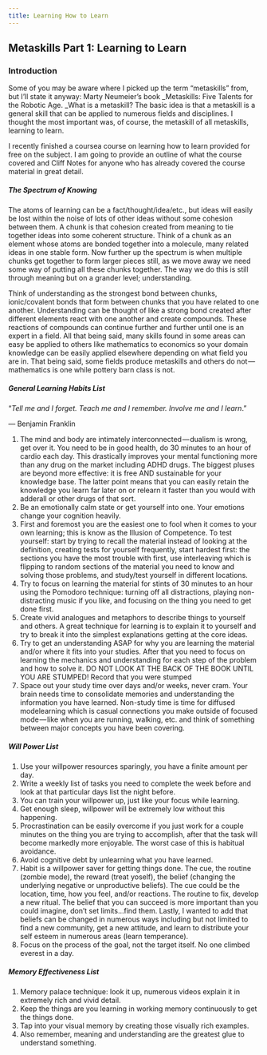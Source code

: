 ```yaml
---
title: Learning How to Learn
---
```


## Metaskills Part 1: Learning to Learn

### Introduction

Some of you may be aware where I picked up the term “metaskills” from, but I’ll state it anyway: Marty Neumeier’s book _Metaskills: Five Talents for the Robotic Age. _What is a metaskill? The basic idea is that a metaskill is a general skill that can be applied to numerous fields and disciplines. I thought the most important was, of course, the metaskill of all metaskills, learning to learn.

I recently finished a coursea course on learning how to learn provided for free on the subject. I am going to provide an outline of what the course covered and Cliff Notes for anyone who has already covered the course material in great detail.

##### The Spectrum of Knowing

The atoms of learning can be a fact/thought/idea/etc., but ideas will easily be lost within the noise of lots of other ideas without some cohesion between them. A chunk is that cohesion created from meaning to tie together ideas into some coherent structure. Think of a chunk as an element whose atoms are bonded together into a molecule, many related ideas in one stable form. Now further up the spectrum is when multiple chunks get together to form larger pieces still, as we move away we need some way of putting all these chunks together. The way we do this is still through meaning but on a grander level; understanding.

Think of understanding as the strongest bond between chunks, ionic/covalent bonds that form between chunks that you have related to one another. Understanding can be thought of like a strong bond created after different elements react with one another and create compounds. These reactions of compounds can continue further and further until one is an expert in a field. All that being said, many skills found in some areas can easy be applied to others like mathematics to economics so your domain knowledge can be easily applied elsewhere depending on what field you are in. That being said, some fields produce metaskills and others do not — mathematics is one while pottery barn class is not.

##### General Learning Habits List

“_Tell me and I forget. Teach me and I remember. Involve me and I learn_.”

— Benjamin Franklin

1. The mind and body are intimately interconnected — dualism is wrong, get over it. You need to be in good health, do 30 minutes to an hour of cardio each day. This drastically improves your mental functioning more than any drug on the market including ADHD drugs. The biggest pluses are beyond more effective: it is free AND sustainable for your knowledge base. The latter point means that you can easily retain the knowledge you learn far later on or relearn it faster than you would with adderall or other drugs of that sort.
2. Be an emotionally calm state or get yourself into one. Your emotions change your cognition heavily.
3. First and foremost you are the easiest one to fool when it comes to your own learning; this is know as the Illusion of Competence. To test yourself: start by trying to recall the material instead of looking at the definition, creating tests for yourself frequently, start hardest first: the sections you have the most trouble with first, use interleaving which is flipping to random sections of the material you need to know and solving those problems, and study/test yourself in different locations.
4. Try to focus on learning the material for stints of 30 minutes to an hour using the Pomodoro technique: turning off all distractions, playing non-distracting music if you like, and focusing on the thing you need to get done first.
5. Create vivid analogues and metaphors to describe things to yourself and others. A great technique for learning is to explain it to yourself and try to break it into the simplest explanations getting at the core ideas.
6. Try to get an understanding ASAP for why you are learning the material and/or where it fits into your studies. After that you need to focus on learning the mechanics and understanding for each step of the problem and how to solve it. DO NOT LOOK AT THE BACK OF THE BOOK UNTIL YOU ARE STUMPED! Record that you were stumped
7. Space out your study time over days and/or weeks, never cram. Your brain needs time to consolidate memories and understanding the information you have learned. Non-study time is time for diffused modelearning which is casual connections you make outside of focused mode — like when you are running, walking, etc. and think of something between major concepts you have been covering.

##### Will Power List

1. Use your willpower resources sparingly, you have a finite amount per day.
2. Write a weekly list of tasks you need to complete the week before and look at that particular days list the night before.
3. You can train your willpower up, just like your focus while learning.
4. Get enough sleep, willpower will be extremely low without this happening.
5. Procrastination can be easily overcome if you just work for a couple minutes on the thing you are trying to accomplish, after that the task will become markedly more enjoyable. The worst case of this is habitual avoidance.
6. Avoid cognitive debt by unlearning what you have learned.
7. Habit is a willpower saver for getting things done. The cue, the routine (zombie mode), the reward (treat yoself), the belief (changing the underlying negative or unproductive beliefs). The cue could be the location, time, how you feel, and/or reactions. The routine to fix, develop a new ritual. The belief that you can succeed is more important than you could imagine, don’t set limits…find them. Lastly, I wanted to add that beliefs can be changed in numerous ways including but not limited to find a new community, get a new attitude, and learn to distribute your self esteem in numerous areas (learn temperance).
8. Focus on the process of the goal, not the target itself. No one climbed everest in a day.

##### Memory Effectiveness List

1. Memory palace technique: look it up, numerous videos explain it in extremely rich and vivid detail.
2. Keep the things are you learning in working memory continuously to get the things done.
3. Tap into your visual memory by creating those visually rich examples.
4. Also remember, meaning and understanding are the greatest glue to understand something.
